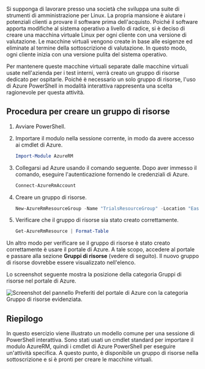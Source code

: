 Si supponga di lavorare presso una società che sviluppa una suite di strumenti di amministrazione per Linux. La propria mansione è aiutare i potenziali clienti a provare il software prima dell'acquisto. Poiché il software apporta modifiche al sistema operativo a livello di radice, si è deciso di creare una macchina virtuale Linux per ogni cliente con una versione di valutazione. Le macchine virtuali vengono create in base alle esigenze ed eliminate al termine della sottoscrizione di valutazione. In questo modo, ogni cliente inizia con una versione pulita del sistema operativo. 

Per mantenere queste macchine virtuali separate dalle macchine virtuali usate nell'azienda per i test interni, verrà creato un gruppo di risorse dedicato per ospitarle. Poiché è necessario un solo gruppo di risorse, l'uso di Azure PowerShell in modalità interattiva rappresenta una scelta ragionevole per questa attività.

## <a name="steps-to-create-a-resource-group"></a>Procedura per creare un gruppo di risorse

1. Avviare PowerShell.

1. Importare il modulo nella sessione corrente, in modo da avere accesso ai cmdlet di Azure.

   ```powershell
   Import-Module AzureRM
   ```

1. Collegarsi ad Azure usando il comando seguente. Dopo aver immesso il comando, eseguire l'autenticazione fornendo le credenziali di Azure.

   ```powershell
   Connect-AzureRmAccount
   ```

1. Creare un gruppo di risorse.

    ```powershell
    New-AzureRmResourceGroup -Name "TrialsResourceGroup" -Location "East US"
    ```

1. Verificare che il gruppo di risorse sia stato creato correttamente.

    ```powershell
    Get-AzureRmResource | Format-Table
    ```

Un altro modo per verificare se il gruppo di risorse è stato creato correttamente è usare il portale di Azure. A tale scopo, accedere al portale e passare alla sezione **Gruppi di risorse** (vedere di seguito). Il nuovo gruppo di risorse dovrebbe essere visualizzato nell'elenco.

Lo screenshot seguente mostra la posizione della categoria Gruppi di risorse nel portale di Azure.

![Screenshot del pannello Preferiti del portale di Azure con la categoria Gruppo di risorse evidenziata.](../media/6-listing-resource-groups.png)

## <a name="summary"></a>Riepilogo
In questo esercizio viene illustrato un modello comune per una sessione di PowerShell interattiva. Sono stati usati un cmdlet standard per importare il modulo AzureRM, quindi i cmdlet di Azure PowerShell per eseguire un'attività specifica. A questo punto, è disponibile un gruppo di risorse nella sottoscrizione e si è pronti per creare le macchine virtuali.